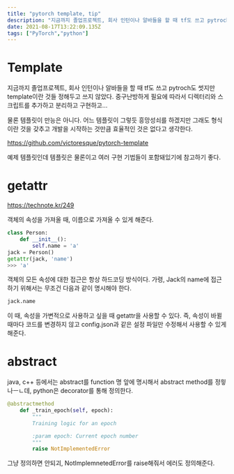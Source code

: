 ```yaml
---
title: "pytorch template, tip"
description: "지금까지 졸업프로젝트, 회사 인턴이나 알바들을 할 때 tf도 쓰고 pytroch도 썻지만 template이란 것들 정해두고 쓰지 않았다. 중구난방하게 필요에 따라서 디렉터리와 스크립트를 추가하고 분리하고 구현하고... 물론 템플릿이 만능은 아니다. 어느 템플릿이 그렇듯"
date: 2021-08-17T13:22:09.135Z
tags: ["PyTorch","python"]
---
```

# Template
지금까지 졸업프로젝트, 회사 인턴이나 알바들을 할 때 tf도 쓰고 pytroch도 썻지만 template이란 것들 정해두고 쓰지 않았다. 중구난방하게 필요에 따라서 디렉터리와 스크립트를 추가하고 분리하고 구현하고... 

물론 템플릿이 만능은 아니다. 어느 템플릿이 그렇듯 흥망성쇠를 하겠지만 그래도 형식이란 것을 갖추고 개발을 시작하는 것만큼 효율적인 것은 없다고 생각한다.

https://github.com/victoresque/pytorch-template

예제 템플릿인데 템플릿은 물론이고 여러 구현 기법들이 포함돼있기에 참고하기 좋다.

# getattr
https://technote.kr/249

객체의 속성을 가져올 때, 이름으로 가져올 수 있게 해준다.
```python
class Person:
    def __init__():
        self.name = 'a'
jack = Person()
getattr(jack, 'name')
>>> 'a'
```

객체의 모든 속성에 대한 접근은 항상 하드코딩 방식이다. 가령, Jack의 name에 접근하기 위해서는 무조건 다음과 같이 명시해야 한다.
```python
jack.name
```
이 때, 속성을 가변적으로 사용하고 싶을 때 getattr을 사용할 수 있다. 즉, 속성이 바뀔 때마다 코드를 변경하지 않고 config.json과 같은 설정 파일만 수정해서 사용할 수 있게 해준다.

# abstract
java, c++ 등에서는 abstract를 function 명 앞에 명시해서 abstract method를 정읳나ㅡㄴ데, python은 decorator를 통해 정의한다.

``` python
@abstractmethod
    def _train_epoch(self, epoch):
        """
        Training logic for an epoch

        :param epoch: Current epoch number
        """
        raise NotImplementedError
```

그냥 정의하면 안되괴, NotImplemnetedError를 raise해줘서 에러도 정의해준다. 
